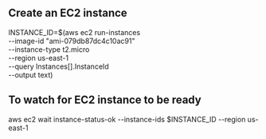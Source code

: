 ## Create an EC2 instance

INSTANCE_ID=$(aws ec2 run-instances \
--image-id "ami-079db87dc4c10ac91" \
--instance-type t2.micro \
--region us-east-1 \
--query Instances[].InstanceId \
--output text)

## To watch for EC2 instance to be ready

aws ec2 wait instance-status-ok --instance-ids $INSTANCE_ID --region us-east-1